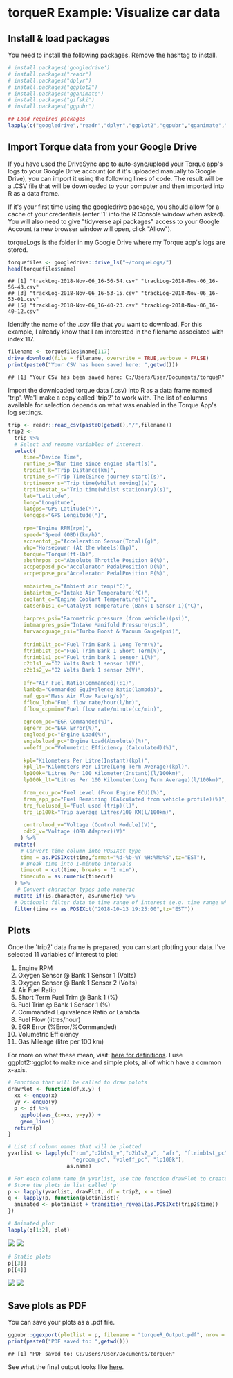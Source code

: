 torqueR
Example: Visualize car data
================

Install & load packages
-----------------------

You need to install the following packages. Remove the hashtag to install.

``` r
# install.packages('googledrive')
# install.packages("readr")
# install.packages("dplyr")
# install.packages("ggplot2")
# install.packages("gganimate")
# install.packages("gifski")
# install.packages("ggpubr")

## Load required packages
lapply(c("googledrive","readr","dplyr","ggplot2","ggpubr","gganimate","gifski"), require, character.only = TRUE)
```

Import Torque data from your Google Drive
-----------------------------------------

If you have used the DriveSync app to auto-sync/upload your Torque app's logs to your Google Drive account (or if it's uploaded manually to Google Drive), you can import it using the following lines of code. The result will be a .CSV file that will be downloaded to your computer and then imported into R as a data frame.

If it's your first time using the googledrive package, you should allow for a cache of your credentials (enter '1' into the R Console window when asked). You will also need to give "tidyverse api packages" access to your Google Account (a new browser window will open, click "Allow").

torqueLogs is the folder in my Google Drive where my Torque app's logs are stored.

``` r
torquefiles <- googledrive::drive_ls("~/torqueLogs/")
head(torquefiles$name)
```

    ## [1] "trackLog-2018-Nov-06_16-56-54.csv" "trackLog-2018-Nov-06_16-56-43.csv"
    ## [3] "trackLog-2018-Nov-06_16-53-15.csv" "trackLog-2018-Nov-06_16-53-01.csv"
    ## [5] "trackLog-2018-Nov-06_16-40-23.csv" "trackLog-2018-Nov-06_16-40-12.csv"

Identify the name of the .csv file that you want to download. For this example, I already know that I am interested in the filename associated with index 117.

``` r
filename <- torquefiles$name[117]
drive_download(file = filename, overwrite = TRUE,verbose = FALSE)
print(paste0("Your CSV has been saved here: ",getwd()))
```

    ## [1] "Your CSV has been saved here: C:/Users/User/Documents/torqueR"

Import the downloaded torque data (.csv) into R as a data frame named 'trip'. We'll make a copy called 'trip2' to work with. The list of columns available for selection depends on what was enabled in the Torque App's log settings.

``` r
trip <- readr::read_csv(paste0(getwd(),"/",filename))
trip2 <- 
  trip %>% 
  # Select and rename variables of interest. 
  select(
     time="Device Time",
     runtime_s="Run time since engine start(s)",
     trpdist_k="Trip Distance(km)",
     trptime_s="Trip Time(Since journey start)(s)",
     trptimemov_s="Trip time(whilst moving)(s)",
     trptimestat_s="Trip time(whilst stationary)(s)",
     lat="Latitude",
     long="Longitude",
     latgps="GPS Latitude(°)",
     longgps="GPS Longitude(°)",
     
     rpm="Engine RPM(rpm)",
     speed="Speed (OBD)(km/h)",
     accsentot_g="Acceleration Sensor(Total)(g)",
     whp="Horsepower (At the wheels)(hp)",
     torque="Torque(ft-lb)",
     absthrpos_pc="Absolute Throttle Position B(%)",
     accpedposd_pc="Accelerator PedalPosition D(%)",                   
     accpedpose_pc="Accelerator PedalPosition E(%)",   
     
     ambairtem_c="Ambient air temp(°C)",
     intairtem_c="Intake Air Temperature(°C)",
     coolant_c="Engine Coolant Temperature(°C)", 
     catsenb1s1_c="Catalyst Temperature (Bank 1 Sensor 1)(°C)",
     
     barpres_psi="Barometric pressure (from vehicle)(psi)",
     intmanpres_psi="Intake Manifold Pressure(psi)",
     turvaccguage_psi="Turbo Boost & Vacuum Gauge(psi)",
     
     ftrimb1lt_pc="Fuel Trim Bank 1 Long Term(%)",
     ftrimb1st_pc="Fuel Trim Bank 1 Short Term(%)",
     ftrimb1s1_pc="Fuel trim bank 1 sensor 1(%)",
     o2b1s1_v="O2 Volts Bank 1 sensor 1(V)",
     o2b1s2_v="O2 Volts Bank 1 sensor 2(V)",
     
     afr="Air Fuel Ratio(Commanded)(:1)",
     lambda="Commanded Equivalence Ratio(lambda)",
     maf_gps="Mass Air Flow Rate(g/s)",
     fflow_lph="Fuel flow rate/hour(l/hr)",
     fflow_ccpmin="Fuel flow rate/minute(cc/min)",
     
     egrcom_pc="EGR Commanded(%)",
     egrerr_pc="EGR Error(%)",
     engload_pc="Engine Load(%)",
     engabsload_pc="Engine Load(Absolute)(%)",
     voleff_pc="Volumetric Efficiency (Calculated)(%)",
     
     kpl="Kilometers Per Litre(Instant)(kpl)",
     kpl_lt="Kilometers Per Litre(Long Term Average)(kpl)",
     lp100k="Litres Per 100 Kilometer(Instant)(l/100km)",
     lp100k_lt="Litres Per 100 Kilometer(Long Term Average)(l/100km)",
     
     frem_ecu_pc="Fuel Level (From Engine ECU)(%)",
     frem_app_pc="Fuel Remaining (Calculated from vehicle profile)(%)",
     trp_fuelused_l="Fuel used (trip)(l)",
     trp_lp100k="Trip average Litres/100 KM(l/100km)",
     
     controlmod_v="Voltage (Control Module)(V)",
     odb2_v="Voltage (OBD Adapter)(V)"
    ) %>% 
  mutate(
    # Convert time column into POSIXct type
    time = as.POSIXct(time,format="%d-%b-%Y %H:%M:%S",tz="EST"),
    # Break time into 1-minute intervals
    timecut = cut(time, breaks = "1 min"),
    timecutn = as.numeric(timecut)
  ) %>% 
   # Convert character types into numeric
  mutate_if(is.character, as.numeric) %>% 
  # Optional: filter data to time range of interest (e.g. time range where you've noticed something while driving)
  filter(time <= as.POSIXct("2018-10-13 19:25:00",tz="EST"))
```

Plots
-----

Once the 'trip2' data frame is prepared, you can start plotting your data. I've selected 11 variables of interest to plot:
1. Engine RPM  
2. Oxygen Sensor @ Bank 1 Sensor 1 (Volts)  
3. Oxygen Sensor @ Bank 1 Sensor 2 (Volts)  
4. Air Fuel Ratio  
5. Short Term Fuel Trim @ Bank 1 (%)  
6. Fuel Trim @ Bank 1 Sensor 1 (%)  
7. Commanded Equivalence Ratio or Lambda  
8. Fuel Flow (litres/hour)  
9. EGR Error (%Error/%Commanded) 
10. Volumetric Efficiency  
11. Gas Mileage (litre per 100 km)

For more on what these mean, visit: [here for definitions](http://www.nology.com/supportedsensors.htm). I use ggplot2::ggplot to make nice and simple plots, all of which have a common x-axis.

``` r
# Function that will be called to draw polots
drawPlot <- function(df,x,y) {
  xx <- enquo(x)
  yy <- enquo(y)
  p <- df %>% 
    ggplot(aes_(x=xx, y=yy)) + 
    geom_line()
  return(p)
}

# List of column names that will be plotted
yvarlist <- lapply(c("rpm","o2b1s1_v","o2b1s2_v", "afr", "ftrimb1st_pc", "ftrimb1s1_pc", "lambda", "fflow_lph",
                     "egrcom_pc", "voleff_pc", "lp100k"),
                   as.name)

# For each column name in yvarlist, use the function drawPlot to create a plot
# Store the plots in list called 'p'
p <- lapply(yvarlist, drawPlot, df = trip2, x = time) 
q <- lapply(p, function(plotinlist){
  animated <- plotinlist + transition_reveal(as.POSIXct(trip2$time))
})
```

``` r
# Animated plot
lapply(q[1:2], plot)
```

![](/images/example_plot1.gif) ![](/images/example_plot2.gif)

``` r
# Static plots
p[[3]]
p[[4]]
```

![](/images/example_plot3.png) ![](/images/example_plot4.png)

Save plots as PDF
-----------------

You can save your plots as a .pdf file.

``` r
ggpubr::ggexport(plotlist = p, filename = "torqueR_Output.pdf", nrow = 4, ncol = 1)
print(paste0("PDF saved to: ",getwd()))
```

    ## [1] "PDF saved to: C:/Users/User/Documents/torqueR"
See what the final output looks like [here](/pdfs/torqueR_Output.pdf).